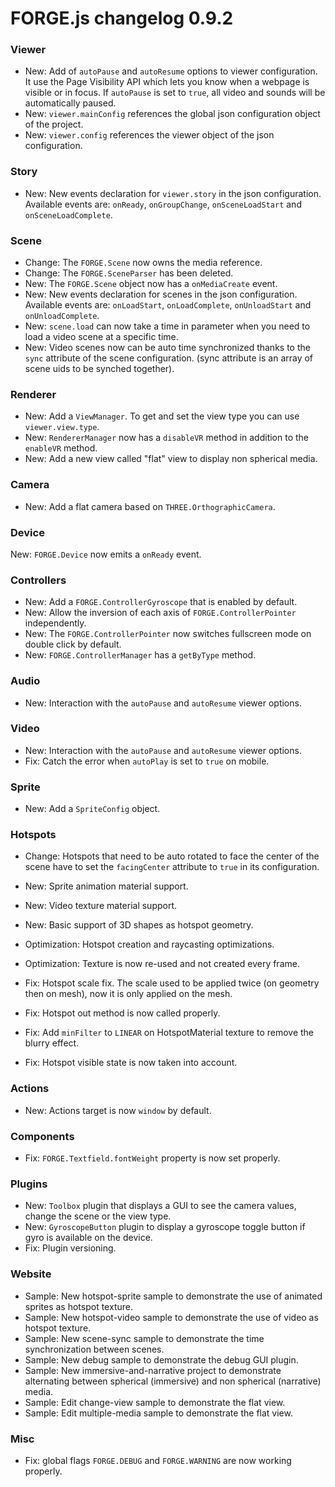# FORGE.js changelog 0.9.2

### Viewer

- New: Add of `autoPause` and `autoResume` options to viewer configuration. It use the Page Visibility API which lets you know when a webpage is visible or in focus. If `autoPause` is set to `true`, all video and sounds will be automatically paused.
- New: `viewer.mainConfig` references the global json configuration object of the project.
- New: `viewer.config` references the viewer object of the json configuration.

### Story

- New: New events declaration for `viewer.story` in the json configuration. Available events are: `onReady`, `onGroupChange`, `onSceneLoadStart` and `onSceneLoadComplete`.

### Scene

- Change: The `FORGE.Scene` now owns the media reference.
- Change: The `FORGE.SceneParser` has been deleted.
- New: The `FORGE.Scene` object now has a `onMediaCreate` event.
- New: New events declaration for scenes in the json configuration. Available events are: `onLoadStart`, `onLoadComplete`, `onUnloadStart` and `onUnloadComplete`.
- New: `scene.load` can now take a time in parameter when you need to load a video scene at a specific time.
- New: Video scenes now can be auto time synchronized thanks to the `sync` attribute of the scene configuration. (sync attribute is an array of scene uids to be synched together).

### Renderer

- New: Add a `ViewManager`. To get and set the view type you can use `viewer.view.type`.
- New: `RendererManager` now has a `disableVR` method in addition to the `enableVR` method.
- New: Add a new view called "flat" view to display non spherical media.

### Camera

- New: Add a flat camera based on `THREE.OrthographicCamera`.

### Device

New: `FORGE.Device` now emits a `onReady` event.

### Controllers

- New: Add a `FORGE.ControllerGyroscope` that is enabled by default.
- New: Allow the inversion of each axis of `FORGE.ControllerPointer` independently.
- New: The `FORGE.ControllerPointer` now switches fullscreen mode on double click by default.
- New: `FORGE.ControllerManager` has a `getByType` method.

### Audio

- New: Interaction with the `autoPause` and `autoResume` viewer options.

### Video

- New: Interaction with the `autoPause` and `autoResume` viewer options.
- Fix: Catch the error when `autoPlay` is set to `true` on mobile.

### Sprite

- New: Add a `SpriteConfig` object.

### Hotspots

- Change: Hotspots that need to be auto rotated to face the center of the scene have to set the `facingCenter` attribute to `true` in its configuration.

- New: Sprite animation material support.
- New: Video texture material support.
- New: Basic support of 3D shapes as hotspot geometry.

- Optimization: Hotspot creation and raycasting optimizations.
- Optimization: Texture is now re-used and not created every frame.

- Fix: Hotspot scale fix. The scale used to be applied twice (on geometry then on mesh), now it is only applied on the mesh.
- Fix: Hotspot out method is now called properly.
- Fix: Add `minFilter` to `LINEAR` on HotspotMaterial texture to remove the blurry effect.
- Fix: Hotspot visible state is now taken into account.

### Actions

- New: Actions target is now `window` by default.

### Components

- Fix: `FORGE.Textfield.fontWeight` property is now set properly.

### Plugins

- New: `Toolbox` plugin that displays a GUI to see the camera values, change the scene or the view type.
- New: `GyroscopeButton` plugin to display a gyroscope toggle button if gyro is available on the device.
- Fix: Plugin versioning.

### Website

- Sample: New hotspot-sprite sample to demonstrate the use of animated sprites as hotspot texture.
- Sample: New hotspot-video sample to demonstrate the use of video as hotspot texture.
- Sample: New scene-sync sample to demonstrate the time synchronization between scenes.
- Sample: New debug sample to demonstrate the debug GUI plugin.
- Sample: New immersive-and-narrative project to demonstrate alternating between spherical (immersive) and non spherical (narrative) media.
- Sample: Edit change-view sample to demonstrate the flat view.
- Sample: Edit multiple-media sample to demonstrate the flat view.

### Misc

- Fix: global flags `FORGE.DEBUG` and `FORGE.WARNING` are now working properly.
